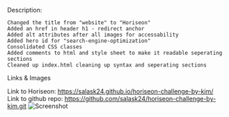 Description:

    Changed the title from "website" to "Horiseon"
    Added an href in header h1 - redirect anchor
    Added alt attributes after all images for accessability
    Added hero id for "search-engine-optimization"
    Consolidated CSS classes
    Added comments to html and style sheet to make it readable seperating sections
    Cleaned up index.html cleaning up syntax and seperating sections



Links & Images

Link to Horiseon: https://salask24.github.io/horiseon-challenge-by-kim/
Link to github repo: https://github.com/salask24/horiseon-challenge-by-kim.git
![Screenshot](assets/images/full-website-screenshot.png)



